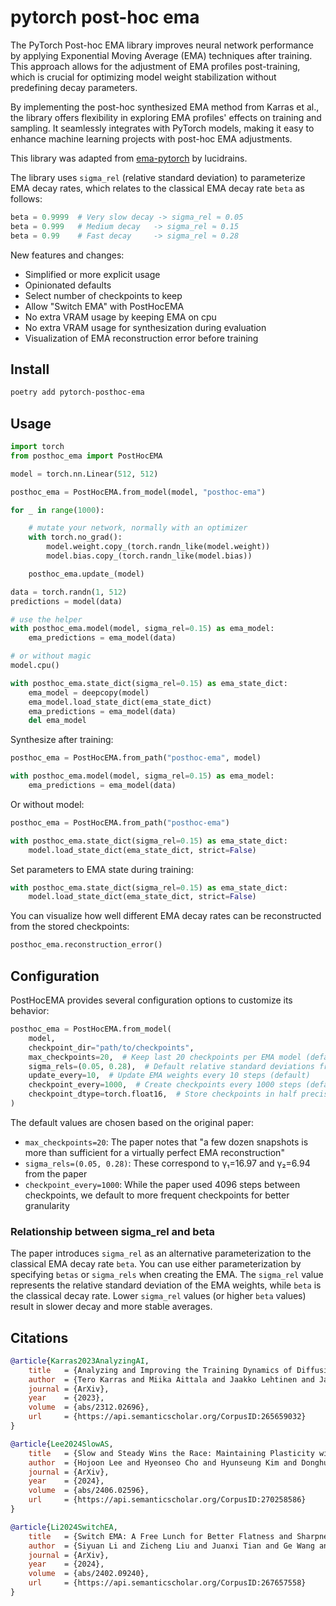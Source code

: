 # pytorch post-hoc ema

The PyTorch Post-hoc EMA library improves neural network performance by applying Exponential Moving Average (EMA) techniques after training. This approach allows for the adjustment of EMA profiles post-training, which is crucial for optimizing model weight stabilization without predefining decay parameters.

By implementing the post-hoc synthesized EMA method from Karras et al., the library offers flexibility in exploring EMA profiles' effects on training and sampling. It seamlessly integrates with PyTorch models, making it easy to enhance machine learning projects with post-hoc EMA adjustments.

This library was adapted from [ema-pytorch](https://github.com/lucidrains/ema-pytorch) by lucidrains.

The library uses `sigma_rel` (relative standard deviation) to parameterize EMA decay rates, which relates to the classical EMA decay rate `beta` as follows:

```python
beta = 0.9999  # Very slow decay -> sigma_rel ≈ 0.05
beta = 0.999   # Medium decay   -> sigma_rel ≈ 0.15
beta = 0.99    # Fast decay     -> sigma_rel ≈ 0.28
```

New features and changes:

- Simplified or more explicit usage
- Opinionated defaults
- Select number of checkpoints to keep
- Allow "Switch EMA" with PostHocEMA
- No extra VRAM usage by keeping EMA on cpu
- No extra VRAM usage for synthesization during evaluation
- Visualization of EMA reconstruction error before training

## Install

```bash
poetry add pytorch-posthoc-ema
```

## Usage

```python
import torch
from posthoc_ema import PostHocEMA

model = torch.nn.Linear(512, 512)

posthoc_ema = PostHocEMA.from_model(model, "posthoc-ema")

for _ in range(1000):

    # mutate your network, normally with an optimizer
    with torch.no_grad():
        model.weight.copy_(torch.randn_like(model.weight))
        model.bias.copy_(torch.randn_like(model.bias))

    posthoc_ema.update_(model)

data = torch.randn(1, 512)
predictions = model(data)

# use the helper
with posthoc_ema.model(model, sigma_rel=0.15) as ema_model:
    ema_predictions = ema_model(data)

# or without magic
model.cpu()

with posthoc_ema.state_dict(sigma_rel=0.15) as ema_state_dict:
    ema_model = deepcopy(model)
    ema_model.load_state_dict(ema_state_dict)
    ema_predictions = ema_model(data)
    del ema_model
```

Synthesize after training:

```python
posthoc_ema = PostHocEMA.from_path("posthoc-ema", model)

with posthoc_ema.model(model, sigma_rel=0.15) as ema_model:
    ema_predictions = ema_model(data)
```

Or without model:

```python
posthoc_ema = PostHocEMA.from_path("posthoc-ema")

with posthoc_ema.state_dict(sigma_rel=0.15) as ema_state_dict:
    model.load_state_dict(ema_state_dict, strict=False)
```

Set parameters to EMA state during training:

```python
with posthoc_ema.state_dict(sigma_rel=0.15) as ema_state_dict:
    model.load_state_dict(ema_state_dict, strict=False)
```

You can visualize how well different EMA decay rates can be reconstructed from the stored checkpoints:

```python
posthoc_ema.reconstruction_error()
```

## Configuration

PostHocEMA provides several configuration options to customize its behavior:

```python
posthoc_ema = PostHocEMA.from_model(
    model,
    checkpoint_dir="path/to/checkpoints",
    max_checkpoints=20,  # Keep last 20 checkpoints per EMA model (default=20)
    sigma_rels=(0.05, 0.28),  # Default relative standard deviations from paper
    update_every=10,  # Update EMA weights every 10 steps (default)
    checkpoint_every=1000,  # Create checkpoints every 1000 steps (default)
    checkpoint_dtype=torch.float16,  # Store checkpoints in half precision (default is no change)
)
```

The default values are chosen based on the original paper:

- `max_checkpoints=20`: The paper notes that "a few dozen snapshots is more than sufficient for a virtually perfect EMA reconstruction"
- `sigma_rels=(0.05, 0.28)`: These correspond to γ₁=16.97 and γ₂=6.94 from the paper
- `checkpoint_every=1000`: While the paper used 4096 steps between checkpoints, we default to more frequent checkpoints for better granularity

### Relationship between sigma_rel and beta

The paper introduces `sigma_rel` as an alternative parameterization to the classical EMA decay rate `beta`. You can use either parameterization by specifying `betas` or `sigma_rels` when creating the EMA. The `sigma_rel` value represents the relative standard deviation of the EMA weights, while `beta` is the classical decay rate. Lower `sigma_rel` values (or higher `beta` values) result in slower decay and more stable averages.

## Citations

```bibtex
@article{Karras2023AnalyzingAI,
    title   = {Analyzing and Improving the Training Dynamics of Diffusion Models},
    author  = {Tero Karras and Miika Aittala and Jaakko Lehtinen and Janne Hellsten and Timo Aila and Samuli Laine},
    journal = {ArXiv},
    year    = {2023},
    volume  = {abs/2312.02696},
    url     = {https://api.semanticscholar.org/CorpusID:265659032}
}
```

```bibtex
@article{Lee2024SlowAS,
    title   = {Slow and Steady Wins the Race: Maintaining Plasticity with Hare and Tortoise Networks},
    author  = {Hojoon Lee and Hyeonseo Cho and Hyunseung Kim and Donghu Kim and Dugki Min and Jaegul Choo and Clare Lyle},
    journal = {ArXiv},
    year    = {2024},
    volume  = {abs/2406.02596},
    url     = {https://api.semanticscholar.org/CorpusID:270258586}
}
```

```bibtex
@article{Li2024SwitchEA,
    title   = {Switch EMA: A Free Lunch for Better Flatness and Sharpness},
    author  = {Siyuan Li and Zicheng Liu and Juanxi Tian and Ge Wang and Zedong Wang and Weiyang Jin and Di Wu and Cheng Tan and Tao Lin and Yang Liu and Baigui Sun and Stan Z. Li},
    journal = {ArXiv},
    year    = {2024},
    volume  = {abs/2402.09240},
    url     = {https://api.semanticscholar.org/CorpusID:267657558}
}
```
